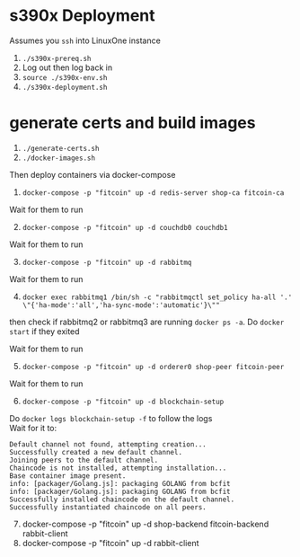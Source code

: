 # s390x Deployment

Assumes you `ssh` into LinuxOne instance

1. `./s390x-prereq.sh`
2. Log out then log back in
3. `source ./s390x-env.sh`
4. `./s390x-deployment.sh`

# generate certs and build images

1. `./generate-certs.sh`
2. `./docker-images.sh`

Then deploy containers via docker-compose

1. `docker-compose -p "fitcoin" up -d redis-server shop-ca fitcoin-ca`

Wait for them to run

2. `docker-compose -p "fitcoin" up -d couchdb0 couchdb1`

Wait for them to run

3. `docker-compose -p "fitcoin" up -d rabbitmq`

Wait for them to run

4. `docker exec rabbitmq1 /bin/sh -c "rabbitmqctl set_policy ha-all '.' \"{'ha-mode':'all','ha-sync-mode':'automatic'}\""`

then check if rabbitmq2 or rabbitmq3 are running `docker ps -a`. Do `docker start` if they exited

Wait for them to run

5. `docker-compose -p "fitcoin" up -d orderer0 shop-peer fitcoin-peer`

Wait for them to run

6. `docker-compose -p "fitcoin" up -d blockchain-setup`

Do `docker logs blockchain-setup -f` to follow the logs  
Wait for it to:

```
Default channel not found, attempting creation...
Successfully created a new default channel.
Joining peers to the default channel.
Chaincode is not installed, attempting installation...
Base container image present.
info: [packager/Golang.js]: packaging GOLANG from bcfit
info: [packager/Golang.js]: packaging GOLANG from bcfit
Successfully installed chaincode on the default channel.
Successfully instantiated chaincode on all peers.
```


7. docker-compose -p "fitcoin" up -d shop-backend fitcoin-backend rabbit-client
8. docker-compose -p "fitcoin" up -d rabbit-client
